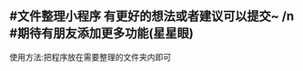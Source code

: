 #文件整理小程序 有更好的想法或者建议可以提交~ /n
#期待有朋友添加更多功能(星星眼)
------------------------------------
使用方法:把程序放在需要整理的文件夹内即可
